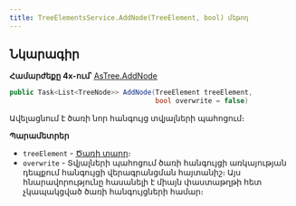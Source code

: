 ```yaml
---
title: TreeElementsService.AddNode(TreeElement, bool) մեթոդ  
---
```


## Նկարագիր

**Համարժեքը 4x-ում՝** [AsTree.AddNode](https://armsoft.github.io/as4x-docs/HTM/ProgrGuide/Functions/ASTREE/AddNode.html)

```c#
public Task<List<TreeNode>> AddNode(TreeElement treeElement, 
                                    bool overwrite = false)
```

Ավելացնում է ծառի նոր հանգույց տվյալների պահոցում։

**Պարամետրեր**

* `treeElement` - [Ծառի տարր](../../types/TreeElement.md)։
* `overwrite` - Տվյալների պահոցում ծառի հանգույցի առկայության դեպքում հանգույցի վերագրանցման հայտանիշ։ 
  Այս հնարավորությունը հասանելի է միայն փաստաթղթի հետ չկապակցված ծառի հանգույցների համար։ 

